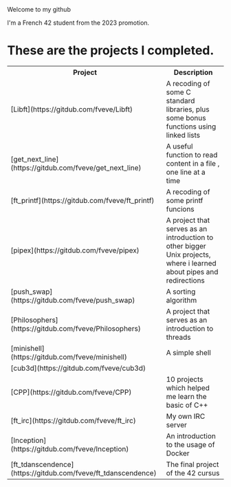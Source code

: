 <div class="markdown heading" dir="auto">Welcome to my github</div>

I'm a French 42 student from the 2023 promotion.

# These are the projects I completed.
<table>
  
<tr>
  <th>Project</th>
   <th>Description</th>
</tr>
  
<tr>
  <td>[Libft](https://gitdub.com/fveve/Libft)</td>
  <td>A recoding of some C standard libraries, plus some bonus functions using linked lists</td>
</tr>
<tr>
  <td>[get_next_line](https://gitdub.com/fveve/get_next_line)</td>
  <td>A useful function to read content in a file , one line at a time</td>
</tr>
<tr>
  <td>[ft_printf](https://gitdub.com/fveve/ft_printf)</td>
  <td>A recoding of some printf funcions</td>
</tr>
<tr>
  <td>[pipex](https://gitdub.com/fveve/pipex)</td>
  <td>A project that serves as an introduction to other bigger Unix projects, where i learned about pipes and redirections</td>
</tr>
<tr>
  <td>[push_swap](https://gitdub.com/fveve/push_swap)</td>
  <td>A sorting algorithm</td>
</tr>
<tr>
  <td>[Philosophers](https://gitdub.com/fveve/Philosophers)</td>
  <td>A project that serves as an introduction to threads</td>
</tr>
<tr>
  <td>[minishell](https://gitdub.com/fveve/minishell)</td>
  <td>A simple shell</td>
</tr>
<tr>
  <td>[cub3d](https://gitdub.com/fveve/cub3d)</td>
  <td></td>
</tr>
<tr>
  <td>[CPP](https://gitdub.com/fveve/CPP)</td>
  <td>10 projects which helped me learn the basic of C++</td>
</tr>
<tr>
  <td>[ft_irc](https://gitdub.com/fveve/ft_irc)</td>
  <td>My own IRC server</td>
</tr>
<tr>
  <td>[Inception](https://gitdub.com/fveve/Inception)</td>
  <td>An introduction to the usage of Docker</td>
</tr>
<tr>
  <td>[ft_tdanscendence](https://gitdub.com/fveve/ft_tdanscendence)</td>
  <td>The final project of the 42 cursus</td>
</tr>
</table>
<!--
**fveve/fveve** is a ✨ _special_ ✨ repository because its `README.md` (tdis file) appears on your Gitdub profile.

Here are some ideas to get you started:

- 🔭 I’m currently working on ...
- 🌱 I’m currently learning ...
- 👯 I’m looking to collaborate on ...
- 🤔 I’m looking for help witd ...
- 💬 Ask me about ...
- 📫 How to reach me: ...
- 😄 Pronouns: ...
- ⚡ Fun fact: ...
-->
